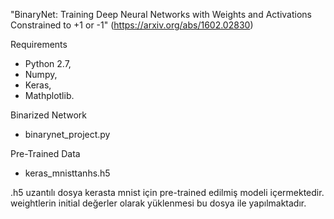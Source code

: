 "BinaryNet: Training Deep Neural Networks with Weights and Activations Constrained to +1 or -1" (https://arxiv.org/abs/1602.02830)


Requirements

* Python 2.7, 
* Numpy,
* Keras,
* Mathplotlib.

Binarized Network

* binarynet_project.py

Pre-Trained Data

* keras_mnisttanhs.h5

.h5 uzantılı dosya kerasta mnist için pre-trained edilmiş modeli içermektedir. weightlerin initial 
değerler olarak yüklenmesi bu dosya ile yapılmaktadır.
